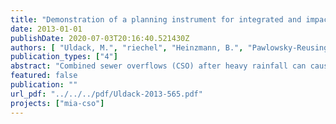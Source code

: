 ```yaml
---
title: "Demonstration of a planning instrument for integrated and impact based CSO control under climate change conditions in Berlin"
date: 2013-01-01
publishDate: 2020-07-03T20:16:40.521430Z
authors: [ "Uldack, M.", "riechel", "Heinzmann, B.", "Pawlowsky-Reusing, E.", "matzinger" ]
publication_types: ["4"]
abstract: "Combined sewer overflows (CSO) after heavy rainfall can cause acute depletions of dissolved oxygen (DO) in the Berlin River Spree. Further aggravation of ecological deficits can be expected from global climate change. A planning instrument for CSO impact assessment under different sewer management and climate conditions has been developed at Kompetenzzentrum Wasser Berlin. It couples the sewer model InfoWorks CS, the river water quality model Hydrax/QSim and an impact assessment tool. The planning instrument was validated for the years 2010 and 2011. Simulation results for the critical parameters discharge and DO concentrations in the Berlin River Spree agree well with measurements. Although not all observed DO deficits can be simulated accurately, the very good representation of processes related to the oxygen budget allows assessing relative changes in boundary conditions, e.g. from climate change or different CSO control strategies. The conducted scenario analysis indicates that the coupled sewer-rivermodel reacts sensitively to changes in boundary conditions (temperature, rainfall, storage volume and other CSO control strategies, etc.). Based on the simulation year 2007 – representing an extreme year with regards to CSO volume and critical conditions in the river – sewer rehabilitation measures planned to be implemented until 2020 are predicted to reduce total CSO volumes by 17% and discharged pollutant loads by 21 - 31%. The frequency of critical DO conditions for the most sensitive local fish species will decrease by one third. For a further improvement of water quality after the year 2020, the reduction of impervious surfaces emerges as a very effective management strategy where feasible. A reduction of the impervious connected area by 20% results in a decrease in the frequency of critical DO conditions by another third. The studied increase in surface air and water temperature as part of the climate change scenarios leads to a significant aggravation of DO stress due to background pollution in the Berlin River Spree, while acute DO depletions after CSO are barely affected. However, changes in rain intensity have a considerable effect on CSO volumes, pollutant loads and the frequency of critical DO concentrations. A general reduction of discharged pollutant loads by 60% based on the sewer status 2020 can prevent critical DO conditions in the Berlin River Spree, even for the exceptionally rain intense year 2007. A detailed analysis of river processes after CSO, has shown that the biodegradation of organic carbon compounds is the most important contributor to acute DO depletions in the Berlin River Spree. An additional impairment of DO conditions is caused by the inflow of oxygen free CSO spill water and suspended solids into the Berlin River Spree. In this report, CSO impacts under different management strategies or climate change conditions are assessed only for a part of the Berlin combined sewer system (although the main part) and for one exemplary year. An extension of the planning instrument to the entire combined sewer system would enable to evaluate the full impact of measures. For a robust prediction of future CSO impacts it is also recommended to test different simulation periods or conduct long-term simulations."
featured: false
publication: ""
url_pdf: "../../../pdf/Uldack-2013-565.pdf"
projects: ["mia-cso"]
---
```


